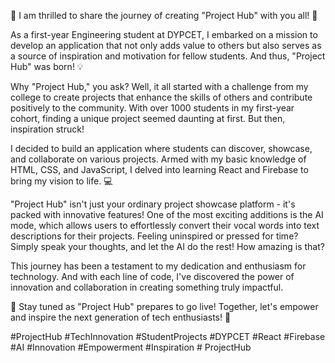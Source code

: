 
🚀 I am thrilled to share the journey of creating "Project Hub" with you all! 🚀

As a first-year Engineering student at DYPCET, I embarked on a mission to develop an application that not only adds value to others but also serves as a source of inspiration and motivation for fellow students. And thus, "Project Hub" was born! 💡

Why "Project Hub," you ask? Well, it all started with a challenge from my college to create projects that enhance the skills of others and contribute positively to the community. With over 1000 students in my first-year cohort, finding a unique project seemed daunting at first. But then, inspiration struck!

I decided to build an application where students can discover, showcase, and collaborate on various projects. Armed with my basic knowledge of HTML, CSS, and JavaScript, I delved into learning React and Firebase to bring my vision to life. 💻

"Project Hub" isn't just your ordinary project showcase platform - it's packed with innovative features! One of the most exciting additions is the AI mode, which allows users to effortlessly convert their vocal words into text descriptions for their projects. Feeling uninspired or pressed for time? Simply speak your thoughts, and let the AI do the rest! How amazing is that?

This journey has been a testament to my dedication and enthusiasm for technology. And with each line of code, I've discovered the power of innovation and collaboration in creating something truly impactful.

🚀 Stay tuned as "Project Hub" prepares to go live! Together, let's empower and inspire the next generation of tech enthusiasts! 🚀

#ProjectHub #TechInnovation #StudentProjects #DYPCET #React #Firebase #AI #Innovation #Empowerment #Inspiration
#   P r o j e c t H u b  
 